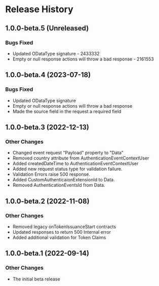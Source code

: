 # Release History

## 1.0.0-beta.5 (Unreleased)

### Bugs Fixed

- Updated ODataType signature - 2433332
- Empty or null response actions will throw a bad response - 2161553

## 1.0.0-beta.4 (2023-07-18)

### Bugs Fixed

- Updated ODataType signature
- Empty or null response actions will throw a bad response
- Made the source field in the request a required field

## 1.0.0-beta.3 (2022-12-13)

### Other Changes

- Changed event request "Payload" property to "Data"
- Removed country attribute from AuthenticationEventContextUser
- Added createdDateTime to AuthenticationEventContextUser
- Added new request status type for validation failure.
- Validation Errors raise 500 response.
- Added CustomAuthenticaionExtensionId to Data.
- Removed AuthenticationEventsId from Data.

## 1.0.0-beta.2 (2022-11-08)

### Other Changes

- Removed legacy onTokenIssuanceStart contracts
- Updated responses to return 500 Internal error
- Added additional validation for Token Claims

## 1.0.0-beta.1 (2022-09-14)

### Other Changes

- The initial beta release
